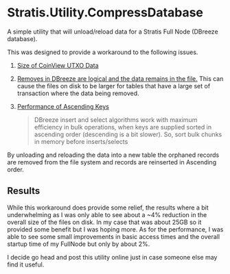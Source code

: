 # Stratis.Utility.CompressDatabase
A simple utility that will unload/reload data for a Stratis Full Node (DBreeze database).

This was designed to provide a workaround to the following issues.
1. [Size of CoinView UTXO Data](https://github.com/stratisproject/StratisBitcoinFullNode/issues/2414)
    
1. [Removes in DBreeze are logical and the data remains in the file.](https://github.com/hhblaze/DBreeze/issues/21#issuecomment-293054680) 
    This can cause the files on disk to be larger for tables that have a large set of transaction where the data being removed.

1. [Performance of Ascending Keys](https://github.com/hhblaze/DBreeze/blob/master/Documentation/_DBreeze.Documentation.actual.pdf) 
    >DBreeze insert and select algorithms work with maximum efficiency
in bulk operations, when keys are supplied sorted in ascending order (descending is a
bit slower). So, sort bulk chunks in memory before inserts/selects

By unloading and reloading the data into a new table the orphaned records are removed from the file system and records are reinserted in Ascending order.  

## Results
While this workaround does provide some relief, the results where a bit underwhelming as I was only able to see about a ~4% reduction in the overall size of the files on disk.  In my case that was about 25GB so it provided some benefit but I was hoping more.  As for the performance, I was able to see some small improvements in basic access times and the overall startup time of my FullNode but only by about 2%.

I decide go head and post this utility online just in case someone else may find it useful.
